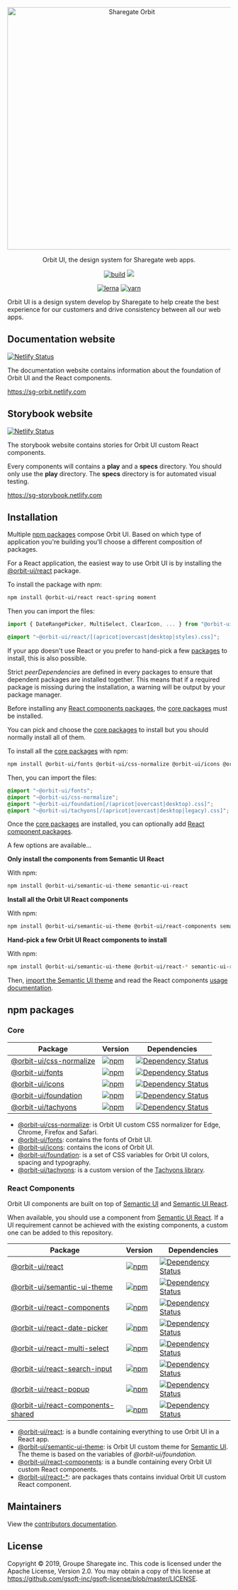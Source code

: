 <p align="center">
    <img alt="Sharegate Orbit" src="https://raw.githubusercontent.com/gsoft-inc/sg-orbit/master/assets/orbit.svg?sanitize=true" width="546">
</p>

<p align="center">
  Orbit UI, the design system for Sharegate web apps.
</p>

<p align=center>
    <a href="https://circleci.com/gh/gsoft-inc/sg-orbit/tree/master"><img alt="build" src="https://img.shields.io/circleci/build/github/gsoft-inc/sg-orbit/master"></a>
    <a href="https://david-dm.org/gsoft-inc/sg-orbit?type=dev" title="devDependencies"><img src="https://david-dm.org/gsoft-inc/sg-orbit/dev-status.svg"/></a>
</p>

<p align=center>
    <a href="https://lerna.js.org"><img alt="lerna" src="https://img.shields.io/badge/maintained%20with-lerna-cc00ff.svg" /></a>
    <a href="https://yarnpkg.com"><img alt="yarn" src="https://img.shields.io/badge/dependencies%20managed%20by-yarn-blue" /></a>
</p>

Orbit UI is a design system develop by Sharegate to help create the best experience for our customers and drive consistency between all our web apps.

## Documentation website

[![Netlify Status](https://api.netlify.com/api/v1/badges/65b52a34-8224-4783-bed2-64ffd05d36af/deploy-status)](https://app.netlify.com/sites/sg-orbit/deploys)

The documentation website contains information about the foundation of Orbit UI and the React components.

https://sg-orbit.netlify.com

## Storybook website

[![Netlify Status](https://api.netlify.com/api/v1/badges/4b420380-aed1-4dc6-b002-6efe7b413025/deploy-status)](https://app.netlify.com/sites/sg-storybook/deploys)

The storybook website contains stories for Orbit UI custom React components.

Every components will contains a **play** and a **specs** directory. You should only use the **play** directory. The **specs** directory is for automated visual testing.

https://sg-storybook.netlify.com

## Installation

Multiple [npm packages](#npm-packages) compose Orbit UI. Based on which type of application you're building you'll choose a different composition of packages.

For a React application, the easiest way to use Orbit UI is by installing the [@orbit-ui/react](/packages/bundles/react) package.

To install the package with npm:

```bash
npm install @orbit-ui/react react-spring moment
```

Then you can import the files:

```javascript
import { DateRangePicker, MultiSelect, ClearIcon, ... } from "@orbit-ui/react";
```

```css
@import "~@orbit-ui/react/[(apricot|overcast|desktop|styles).css]";
```

If your app doesn't use React or you prefer to hand-pick a few [packages](#npm-packages) to install, this is also possible.

Strict *peerDependencies* are defined in every packages to ensure that dependent packages are installed together. This means that if a required package is missing during the installation, a warning will be output by your package manager.

Before installing any [React components packages](#react-components), the [core packages](#core) must be installed.

You can pick and choose the [core packages](#core) to install but you should normally install all of them.

To install all the [core packages](#core) with npm:

```bash
npm install @orbit-ui/fonts @orbit-ui/css-normalize @orbit-ui/icons @orbit-ui/foundation @orbit-ui/tachyons 
```

Then, you can import the files:

```css
@import "~@orbit-ui/fonts";
@import "~@orbit-ui/css-normalize";
@import "~@orbit-ui/foundation[/(apricot|overcast|desktop).css]";
@import "~@orbit-ui/tachyons[/(apricot|overcast|desktop|legacy).css]";
```

Once the [core packages](#core) are installed, you can optionally add [React component packages](#react-components).

A few options are available...

**Only install the components from Semantic UI React**

With npm:

```bash
npm install @orbit-ui/semantic-ui-theme semantic-ui-react
```

**Install all the Orbit UI React components**

With npm:

```bash
npm install @orbit-ui/semantic-ui-theme @orbit-ui/react-components semantic-ui-react react-spring styled-jsx moment lodash
```

**Hand-pick a few Orbit UI React components to install**

With npm:

```bash
npm install @orbit-ui/semantic-ui-theme @orbit-ui/react-* semantic-ui-react styled-jsx
```

Then, [import the Semantic UI theme](/packages/semantic-ui-theme#installation) and read the React components [usage documentation](https://sg-orbit.netlify.com).

## npm packages

### Core

| Package | Version | Dependencies |
|--------|-------|------------|
| [@orbit-ui/css-normalize](/packages/css-normalize) | [![npm](https://img.shields.io/npm/v/@orbit-ui/css-normalize.svg?maxAge=3600)](https://www.npmjs.com/package/@orbit-ui/css-normalize) | [![Dependency Status](https://img.shields.io/david/gsoft-inc/sg-orbit.svg?path=packages/css-normalize)](https://david-dm.org/gsoft-inc/sg-orbit.svg?path=packages/css-normalize) |
| [@orbit-ui/fonts](/packages/fonts) | [![npm](https://img.shields.io/npm/v/@orbit-ui/fonts.svg?maxAge=3600)](https://www.npmjs.com/package/@orbit-ui/fonts) | [![Dependency Status](https://img.shields.io/david/gsoft-inc/sg-orbit.svg?path=packages/fonts)](https://david-dm.org/gsoft-inc/sg-orbit.svg?path=packages/fonts) |
| [@orbit-ui/icons](/packages/icons) | [![npm](https://img.shields.io/npm/v/@orbit-ui/icons.svg?maxAge=3600)](https://www.npmjs.com/package/@orbit-ui/icons) | [![Dependency Status](https://img.shields.io/david/gsoft-inc/sg-orbit.svg?path=packages/icons)](https://david-dm.org/gsoft-inc/sg-orbit.svg?path=packages/icons) |
| [@orbit-ui/foundation](/packages/foundation) | [![npm](https://img.shields.io/npm/v/@orbit-ui/foundation.svg?maxAge=3600)](https://www.npmjs.com/package/@orbit-ui/foundation) | [![Dependency Status](https://img.shields.io/david/gsoft-inc/sg-orbit.svg?path=packages/foundation)](https://david-dm.org/gsoft-inc/sg-orbit.svg?path=packages/foundation) |
| [@orbit-ui/tachyons](/packages/tachyons) | [![npm](https://img.shields.io/npm/v/@orbit-ui/tachyons.svg?maxAge=3600)](https://www.npmjs.com/package/@orbit-ui/tachyons) | [![Dependency Status](https://img.shields.io/david/gsoft-inc/sg-orbit.svg?path=packages/tachyons)](https://david-dm.org/gsoft-inc/sg-orbit.svg?path=packages/tachyons) |

- [@orbit-ui/css-normalize](/packages/css-normalize): is Orbit UI custom CSS normalizer for Edge, Chrome, Firefox and Safari.
- [@orbit-ui/fonts](/packages/fonts): contains the fonts of Orbit UI.
- [@orbit-ui/icons](/packages/icons): contains the icons of Orbit UI.
- [@orbit-ui/foundation](/packages/foundation): is a set of CSS variables for Orbit UI colors, spacing and typography.
- [@orbit-ui/tachyons](/packages/tachyons): is a custom version of the [Tachyons library](https://github.com/tachyons-css/tachyons).

### React Components

Orbit UI components are built on top of [Semantic UI](https://semantic-ui.com/) and [Semantic UI React](https://react.semantic-ui.com/).

When available, you should use a component from [Semantic UI React](https://react.semantic-ui.com/). If a UI requirement cannot be achieved with the existing components, a custom one can be added to this repository.

| Package | Version | Dependencies |
|--------|-------|------------|
| [@orbit-ui/react](/packages/bundles/react) | [![npm](https://img.shields.io/npm/v/@orbit-ui/react.svg?maxAge=3600)](https://www.npmjs.com/package/@orbit-ui/react) | [![Dependency Status](https://img.shields.io/david/gsoft-inc/sg-orbit.svg?path=packages/bundles/react)](https://david-dm.org/gsoft-inc/sg-orbit.svg?path=packages/bundles/react) |
| [@orbit-ui/semantic-ui-theme](/packages/semantic-ui-theme) | [![npm](https://img.shields.io/npm/v/@orbit-ui/semantic-ui-theme.svg?maxAge=3600)](https://www.npmjs.com/package/@orbit-ui/semantic-ui-theme) | [![Dependency Status](https://img.shields.io/david/gsoft-inc/sg-orbit.svg?path=packages/semantic-ui-theme)](https://david-dm.org/gsoft-inc/sg-orbit.svg?path=packages/semantic-ui-theme) |
| [@orbit-ui/react-components](/packages/react-components) | [![npm](https://img.shields.io/npm/v/@orbit-ui/react-components.svg?maxAge=3600)](https://www.npmjs.com/package/@orbit-ui/react-components) | [![Dependency Status](https://img.shields.io/david/gsoft-inc/sg-orbit.svg?path=packages/react-components)](https://david-dm.org/gsoft-inc/sg-orbit.svg?path=packages/react-components) |
| [@orbit-ui/react-date-picker](/packages/react-components/components/date-picker) | [![npm](https://img.shields.io/npm/v/@orbit-ui/react-date-picker.svg?maxAge=3600)](https://www.npmjs.com/package/@orbit-ui/react-date-picker) | [![Dependency Status](https://img.shields.io/david/gsoft-inc/sg-orbit.svg?path=packages/react-components/components/date-picker)](https://david-dm.org/gsoft-inc/sg-orbit.svg?path=packages/react-components/components/date-picker) |
| [@orbit-ui/react-multi-select](/packages/react-components/components/multi-select) | [![npm](https://img.shields.io/npm/v/@orbit-ui/react-multi-select.svg?maxAge=3600)](https://www.npmjs.com/package/@orbit-ui/react-multi-select) | [![Dependency Status](https://img.shields.io/david/gsoft-inc/sg-orbit.svg?path=packages/react-components/components/multi-select)](https://david-dm.org/gsoft-inc/sg-orbit.svg?path=packages/react-components/components/multi-select) |
| [@orbit-ui/react-search-input](/packages/react-components/components/search-input) | [![npm](https://img.shields.io/npm/v/@orbit-ui/react-search-input.svg?maxAge=3600)](https://www.npmjs.com/package/@orbit-ui/react-search-input) | [![Dependency Status](https://img.shields.io/david/gsoft-inc/sg-orbit.svg?path=packages/react-components/components/search-input)](https://david-dm.org/gsoft-inc/sg-orbit.svg?path=packages/react-components/components/search-input) |
| [@orbit-ui/react-popup](/packages/react-components/components/popup) | [![npm](https://img.shields.io/npm/v/@orbit-ui/react-popup.svg?maxAge=3600)](https://www.npmjs.com/package/@orbit-ui/react-popup) | [![Dependency Status](https://img.shields.io/david/gsoft-inc/sg-orbit.svg?path=packages/react-components/components/popup)](https://david-dm.org/gsoft-inc/sg-orbit.svg?path=packages/react-components/components/popup) |
| [@orbit-ui/react-components-shared](/packages/react-components/components/shared) | [![npm](https://img.shields.io/npm/v/@orbit-ui/react-components-shared.svg?maxAge=3600)](https://www.npmjs.com/package/@orbit-ui/react-components-shared) | [![Dependency Status](https://img.shields.io/david/gsoft-inc/sg-orbit.svg?path=packages/react-components/components/shared)](https://david-dm.org/gsoft-inc/sg-orbit.svg?path=packages/react-components/components/shared) |

- [@orbit-ui/react](/packages/bundles/react): is a bundle containing everything to use Orbit UI in a React app.
- [@orbit-ui/semantic-ui-theme](/packages/semantic-ui-theme): is Orbit UI custom theme for [Semantic UI](https://semantic-ui.com/). The theme is based on the variables of *@orbit-ui/foundation*.
- [@orbit-ui/react-components](/packages/react-components): is a bundle containing every Orbit UI custom React components.
- [@orbit-ui/react-*](/packages/react-components/components): are packages thats contains invidual Orbit UI custom React component. 

## Maintainers

View the [contributors documentation](CONTRIBUTING.md).

## License

Copyright © 2019, Groupe Sharegate inc. This code is licensed under the Apache License, Version 2.0. You may obtain a copy of this license at https://github.com/gsoft-inc/gsoft-license/blob/master/LICENSE.

